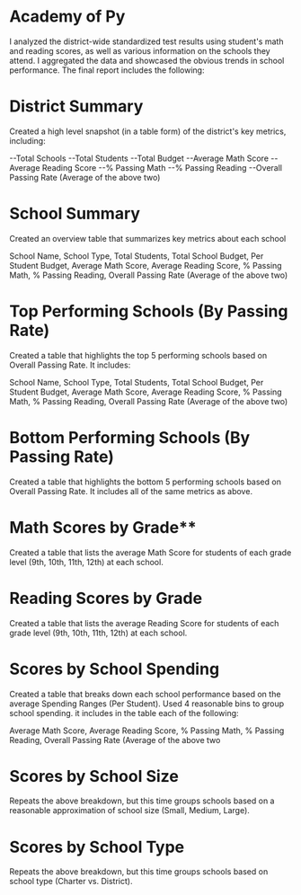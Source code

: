 #  Academy of Py
I analyzed the district-wide standardized test results using student's math and reading scores, as well as various information on the schools they attend. I aggregated the data and showcased the obvious trends in school performance.
The final report includes the following:

# District Summary

Created a high level snapshot (in a table form) of the district's key metrics, including:

--Total Schools
--Total Students
--Total Budget
--Average Math Score
--Average Reading Score
--% Passing Math
--% Passing Reading
--Overall Passing Rate (Average of the above two)

# School Summary

Created an overview table that summarizes key metrics about each school

School Name, 
School Type, 
Total Students, 
Total School Budget, 
Per Student Budget, 
Average Math Score, 
Average Reading Score, 
% Passing Math, 
% Passing Reading, 
Overall Passing Rate (Average of the above two)


# Top Performing Schools (By Passing Rate)

Created a table that highlights the top 5 performing schools based on Overall Passing Rate. It includes:

School Name, 
School Type, 
Total Students, 
Total School Budget, 
Per Student Budget, 
Average Math Score, 
Average Reading Score, 
% Passing Math, 
% Passing Reading, 
Overall Passing Rate (Average of the above two)


# Bottom Performing Schools (By Passing Rate)

Created a table that highlights the bottom 5 performing schools based on Overall Passing Rate. It includes all of the same metrics as above.


# Math Scores by Grade**

Created a table that lists the average Math Score for students of each grade level (9th, 10th, 11th, 12th) at each school.


# Reading Scores by Grade

Created a table that lists the average Reading Score for students of each grade level (9th, 10th, 11th, 12th) at each school.


# Scores by School Spending

Created a table that breaks down each school performance based on the average Spending Ranges (Per Student). Used 4 reasonable bins to group school spending. it includes in the table each of the following:

Average Math Score, 
Average Reading Score, 
% Passing Math, 
% Passing Reading, 
Overall Passing Rate (Average of the above two

# Scores by School Size

Repeats the above breakdown, but this time groups schools based on a reasonable approximation of school size (Small, Medium, Large).


# Scores by School Type

Repeats the above breakdown, but this time groups schools based on school type (Charter vs. District).
